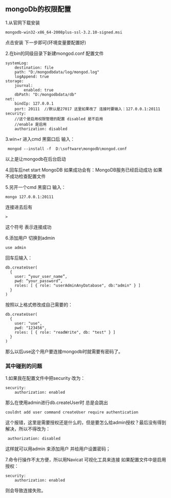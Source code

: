 ## mongoDb的权限配置
1.从官网下载安装
```
mongodb-win32-x86_64-2008plus-ssl-3.2.10-signed.msi
```
点击安装 下一步即可(环境变量要配置好)

2.在bin的同级目录下新建mongod.conf 配置文件
```
systemLog:
    destination: file
    path: "D:/mongodbdata/log/mongod.log"
    logAppend: true
storage:
    journal:
        enabled: true
    dbPath: "D:/mongodbdata/db"
net:
    bindIp: 127.0.0.1
    port: 20111  //默认是27017 这里如果改了 连接时要输入：127.0.0.1:20111
security:
    //这个是启用权限管理的配置 disabled 是不启用
    //enable 是启用 
    authorization: disabled 

```

3.win+r 进入cmd 黑窗口后 输入：
```
 mongod --install -f  D:\software\mongodb\mongod.conf
```
以上是让mongodb在后台启动

4.回车后net start MongoDB
如果成功会有：MongoDB服务已经启动成功
如果不成功检查配置文件

5.另开一个cmd 黑窗口 输入：
```
mongo 127.0.0.1:20111
```
连接进去后有
```
>
```
这个符号 表示连接成功

6.添加用户
切换到admin
```
use admin
```
回车后输入：
```
db.createUser(
  {
    user: “your_user_name”,
    pwd: “your_password”,
    roles: [ { role: "userAdminAnyDatabase", db:"admin" } ]
  }
)
```
按照以上格式修改成自己需要的：
```
db.createUser(
  {
    user: "use",
    pwd: "123456",
    roles: [ { role: "readWrite", db: "test" } ]
  }
)

```
那么以后use这个用户要连接mongodb时就需要有密码了。

### 其中碰到的问题
1.如果我在配置文件中把security 改为：
```
security:
    authorization: enabled 
```
那么在使用admin进行db.createUser时 总是会跳出
```
couldnt add user command createUser require authentication
```
这个报错，这里是需要授权还是什么的，但是要怎么给admin授权？最后没有得到解决，所以不得改为：
```
 authorization: disabled 
```
这样就可以用admin 来添加用户 并给用户设置密码；


7.命令行操作不太方便，所以用Navicat 可视化工具来连接
如果配置文件中是启用授权：
```
security:
    authorization: enabled 
```
则会导致连接失败。